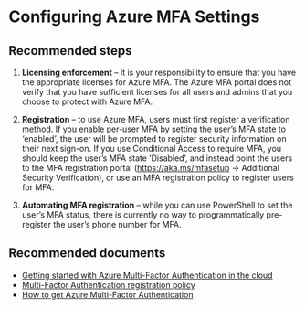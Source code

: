 <properties  
    pageTitle="Cloud-based MFA/Configuring Azure MFA Settings"
    description="Troubleshooting issues with Azure MFA Settings"
    service="microsoft.multifactorauthentication"
    resource=""
    authors="kgremban"
    selfHelpType="generic"
    supportTopicIds="32570990"
    productPesIds="14947,16579"
    cloudEnvironments="public, Fairfax, usnat, ussec"
    	articleId="9e0b4d86-a819-4f6a-8d67-3c9b72d1ed8f"
	ownershipId="AzureIdentity_MultiFactorAuthentication"
/>

# Configuring Azure MFA Settings

## **Recommended steps**

1. **Licensing enforcement** – it is your responsibility to ensure that you have the appropriate licenses for Azure MFA. The Azure MFA portal does not verify that you have sufficient licenses for all users and admins that you choose to protect with Azure MFA.

2. **Registration** – to use Azure MFA, users must first register a verification method. If you enable per-user MFA by setting the user’s MFA state to ‘enabled’, the user will be prompted to register security information on their next sign-on. If you use Conditional Access to require MFA, you should keep the user’s MFA state ‘Disabled’, and instead point the users to the MFA registration portal (https://aka.ms/mfasetup -> Additional Security Verification), or use an MFA registration policy to register users for MFA.

3. **Automating MFA registration** – while you can use PowerShell to set the user’s MFA status, there is currently no way to programmatically pre-register the user’s phone number for MFA.

## **Recommended documents** 

- [Getting started with Azure Multi-Factor Authentication in the cloud](https://docs.microsoft.com/azure/multi-factor-authentication/multi-factor-authentication-get-started-cloud)
- [Multi-Factor Authentication registration policy](https://docs.microsoft.com/azure/active-directory/active-directory-identityprotection#multi-factor-authentication-registration-policy)
- [How to get Azure Multi-Factor Authentication](https://docs.microsoft.com/azure/multi-factor-authentication/multi-factor-authentication-versions-plans#how-to-get-azure-multi-factor-authentication-1) 